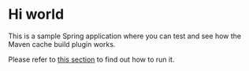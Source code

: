 # Hi world

This is a sample Spring application where you can test and see how the Maven cache build plugin works.

Please refer to [this section](../../README.md/#how-to-test-a-remote-cache-server-with-the-sample-project-locally) to find out how to run it.
